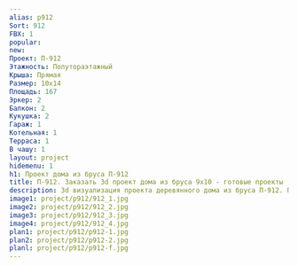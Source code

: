 ```yaml
---
alias: p912
Sort: 912
FBX: 1
popular: 
new: 
Проект: П-912
Этажность: Полутораэтажный
Крыша: Прямая
Размер: 10х14
Площадь: 167
Эркер: 2
Балкон: 2
Кукушка: 2
Гараж: 1
Котельная: 1
Терраса: 1
В чашу: 1
layout: project
hidemenu: 1
h1: Проект дома из бруса П-912
title: П-912. Заказать 3d проект дома из бруса 9х10 - готовые проекты
description: 3d визуализация проекта деревянного дома из бруса П-912. Площадь 167 м2, размер 9х10. Вы можете внести любые изменения в проект.
image1: project/p912/912_1.jpg
image2: project/p912/912_2.jpg
image3: project/p912/912_3.jpg
image4: project/p912/912_4.jpg
plan1: project/p912/p912-1.jpg
plan2: project/p912/p912-2.jpg
planl: project/p912/p912-f.jpg
---
```

